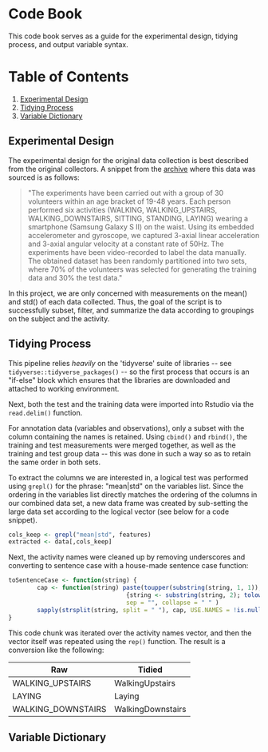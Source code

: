 # Code Book

This code book serves as a guide for the experimental design, tidying process, and output variable syntax.

# Table of Contents

1. [Experimental Design](#experimental-design)
2. [Tidying Process](#tidying-process)
3. [Variable Dictionary](#variable-dictionary)

## Experimental Design

The experimental design for the original data collection is best described from the original collectors. A snippet from the [archive](http://archive.ics.uci.edu/ml/datasets/Human+Activity+Recognition+Using+Smartphones) where this data was sourced is as follows:

>"The experiments have been carried out with a group of 30 volunteers within an age bracket of 19-48 years. Each person performed six activities (WALKING, WALKING_UPSTAIRS, WALKING_DOWNSTAIRS, SITTING, STANDING, LAYING) wearing a smartphone (Samsung Galaxy S II) on the waist. Using its embedded accelerometer and gyroscope, we captured 3-axial linear acceleration and 3-axial angular velocity at a constant rate of 50Hz. The experiments have been video-recorded to label the data manually. The obtained dataset has been randomly partitioned into two sets, where 70% of the volunteers was selected for generating the training data and 30% the test data."

In this project, we are only concerned with measurements on the mean() and std() of each data collected. Thus, the goal of the script is to successfully subset, filter, and summarize the data according to groupings on the subject and the activity.

## Tidying Process

This pipeline relies *heavily* on the 'tidyverse' suite of libraries -- see `tidyverse::tidyverse_packages()` -- so the first process that occurs is an "if-else" block which ensures that the libraries are downloaded and attached to working environment. 

Next, both the test and the training data were imported into Rstudio via the `read.delim()` function.

For annotation data (variables and observations), only a subset with the column containing the names is retained. Using `cbind()` and `rbind()`, the training and test measurements were merged together, as well as the training and test group data -- this was done in such a way so as to retain the same order in both sets.

To extract the columns we are interested in, a logical test was performed using `grepl()` for the phrase: "mean|std" on the variables list. Since the ordering in the variables list directly matches the ordering of the columns in our combined data set, a new data frame was created by sub-setting the large data set according to the logical vector (see below for a code snippet).

```r
cols_keep <- grepl("mean|std", features)
extracted <- data[,cols_keep]
```

Next, the activity names were cleaned up by removing underscores and converting to sentence case with a house-made sentence case function:

```r
toSentenceCase <- function(string) {
        cap <- function(string) paste(toupper(substring(string, 1, 1)),
                                 {string <- substring(string, 2); tolower(string)},
                                 sep = "", collapse = " " )
        sapply(strsplit(string, split = " "), cap, USE.NAMES = !is.null(names(string)))
}
```

This code chunk was iterated over the activity names vector, and then the vector itself was repeated using the `rep()` function. The result is a conversion like the following:

Raw | Tidied
-|-
WALKING_UPSTAIRS | WalkingUpstairs
LAYING | Laying
WALKING_DOWNSTAIRS | WalkingDownstairs


## Variable Dictionary
